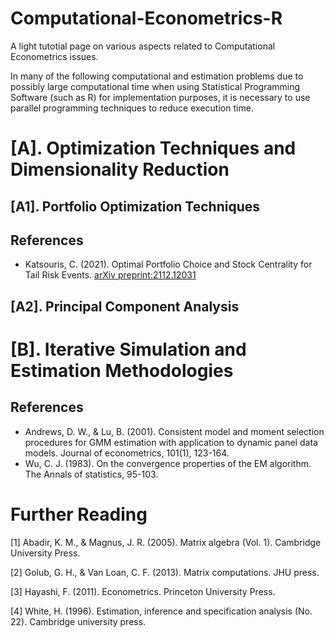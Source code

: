 # Computational-Econometrics-R

A light tutotial page on various aspects related to Computational Econometrics issues. 

In many of the following computational and estimation problems due to possibly large computational time when using Statistical Programming Software (such as R) for implementation purposes, it is necessary to use parallel programming techniques to reduce execution time.  

# [A]. Optimization Techniques and Dimensionality Reduction

## [A1]. Portfolio Optimization Techniques 

## References

- Katsouris, C. (2021). Optimal Portfolio Choice and Stock Centrality for Tail Risk Events. [arXiv preprint:2112.12031](https://arxiv.org/abs/2112.12031)

## [A2]. Principal Component Analysis 



# [B]. Iterative Simulation and Estimation Methodologies


## References

- Andrews, D. W., & Lu, B. (2001). Consistent model and moment selection procedures for GMM estimation with application to dynamic panel data models. Journal of econometrics, 101(1), 123-164.
- Wu, C. J. (1983). On the convergence properties of the EM algorithm. The Annals of statistics, 95-103.


# Further Reading

[1] Abadir, K. M., & Magnus, J. R. (2005). Matrix algebra (Vol. 1). Cambridge University Press.

[2] Golub, G. H., & Van Loan, C. F. (2013). Matrix computations. JHU press. 

[3] Hayashi, F. (2011). Econometrics. Princeton University Press.

[4] White, H. (1996). Estimation, inference and specification analysis (No. 22). Cambridge university press.


